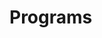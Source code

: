 # Programs


















































































































































































































































